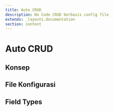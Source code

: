 ```yaml
---
title: Auto CRUD
description: No Code CRUD berbasis config file
extends: _layouts.documentation
section: content
---
```


# Auto CRUD

## Konsep

## File Konfigurasi

## Field Types

